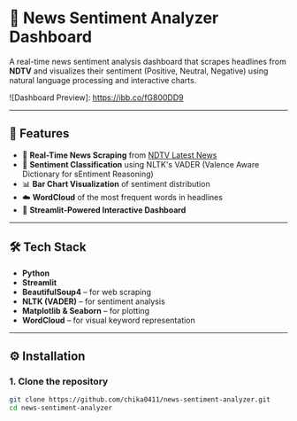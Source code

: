 # 📰 News Sentiment Analyzer Dashboard




A real-time news sentiment analysis dashboard that scrapes headlines from **NDTV** and visualizes their sentiment (Positive, Neutral, Negative) using natural language processing and interactive charts.

![Dashboard Preview]: https://ibb.co/fG800DD9 <!-- optional: replace with a screenshot or gif -->

---

## 📌 Features

- 🔎 **Real-Time News Scraping** from [NDTV Latest News](https://www.ndtv.com/latest)
- 💬 **Sentiment Classification** using NLTK's VADER (Valence Aware Dictionary for sEntiment Reasoning)
- 📊 **Bar Chart Visualization** of sentiment distribution
- ☁️ **WordCloud** of the most frequent words in headlines
- 🚀 **Streamlit-Powered Interactive Dashboard**

---

## 🛠️ Tech Stack

- **Python**
- **Streamlit**
- **BeautifulSoup4** – for web scraping
- **NLTK (VADER)** – for sentiment analysis
- **Matplotlib & Seaborn** – for plotting
- **WordCloud** – for visual keyword representation

---

## ⚙️ Installation

### 1. Clone the repository
```bash
git clone https://github.com/chika0411/news-sentiment-analyzer.git
cd news-sentiment-analyzer
